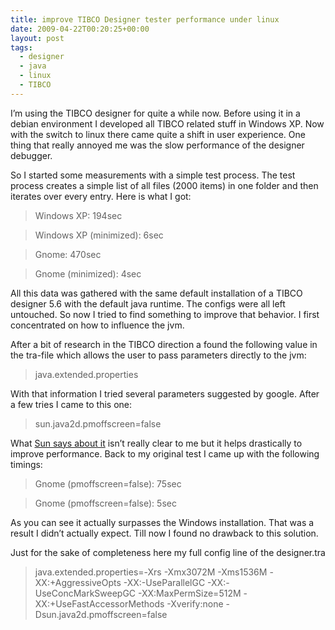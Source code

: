 ```yaml
---
title: improve TIBCO Designer tester performance under linux
date: 2009-04-22T00:20:25+00:00
layout: post
tags:
  - designer
  - java
  - linux
  - TIBCO
---
```

I’m using the TIBCO designer for quite a while now. Before using it in a debian environment I developed all TIBCO related stuff in Windows XP. Now with the switch to linux there came quite a shift in user experience. One thing that really annoyed me was the slow performance of the designer debugger.

So I started some measurements with a simple test process. The test process creates a simple list of all files (2000 items) in one folder and then iterates over every entry. Here is what I got:

> Windows XP: 194sec

> Windows XP (minimized): 6sec

> Gnome: 470sec

> Gnome (minimized): 4sec

All this data was gathered with the same default installation of a TIBCO designer 5.6 with the default java runtime. The configs were all left untouched. So now I tried to find something to improve that behavior. I first concentrated on how to influence the jvm.

After a bit of research in the TIBCO direction a found the following value in the tra-file which allows the user to pass parameters directly to the jvm:

> java.extended.properties

With that information I tried several parameters suggested by google. After a few tries I came to this one:

> sun.java2d.pmoffscreen=false

What [Sun says about it](http://java.sun.com/j2se/1.5.0/docs/guide/2d/flags.html#pmoffscreen) isn’t really clear to me but it helps drastically to improve performance. Back to my original test I came up with the following timings:

> Gnome (pmoffscreen=false): 75sec

> Gnome (pmoffscreen=false): 5sec

As you can see it actually surpasses the Windows installation. That was a result I didn’t actually expect. Till now I found no drawback to this solution.

Just for the sake of completeness here my full config line of the designer.tra

> java.extended.properties=-Xrs -Xmx3072M -Xms1536M -XX:+AggressiveOpts -XX:-UseParallelGC -XX:-UseConcMarkSweepGC -XX:MaxPermSize=512M -XX:+UseFastAccessorMethods -Xverify:none -Dsun.java2d.pmoffscreen=false
